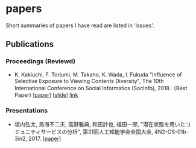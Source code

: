 # papers

Short summaries of papers I have read are listed in 'issues'.<br>

## Publications
### Proceedings (Reviewd)
- K. Kakiuchi, F. Toriumi, M. Takano, K. Wada, I. Fukuda
"Influence of Selective Exposure to Viewing Contents Diversity", The 10th International Conference on Social Informatics (SocInfo), 2018.（Best Paper) [[paper](https://arxiv.org/pdf/1807.08744.pdf)] [[slide](https://socinfo2018.hse.ru/)] [link](https://www.cyberagent.co.jp/news/detail/id=22397)

### Presentations
- 垣内弘太, 鳥海不二夫, 高野雅典, 和田計也, 福田一郎, "潜在状態を用いたコミュニティサービスの分析", 第31回人工知能学会全国大会, 4N2-OS-01b-3in2, 2017. [[paper](https://kaigi.org/jsai/webprogram/2017/pdf/928.pdf)]
